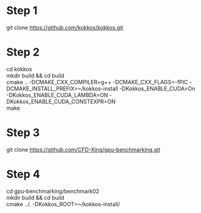 # Step 1
git clone https://github.com/kokkos/kokkos.git

# Step 2
cd kokkos\
mkdir build && cd build \
cmake .. -DCMAKE_CXX_COMPILER=g++ -DCMAKE_CXX_FLAGS=-fPIC -DCMAKE_INSTALL_PREFIX=~/kokkos-install -DKokkos_ENABLE_CUDA=On -DKokkos_ENABLE_CUDA_LAMBDA=ON -DKokkos_ENABLE_CUDA_CONSTEXPR=ON\
make

# Step 3
git clone https://github.com/CFD-Xing/gpu-benchmarking.git

# Step 4
cd gpu-benchmarking/benchmark02\
mkdir build && cd build\
cmake ../. -DKokkos_ROOT=~/kokkos-install/
